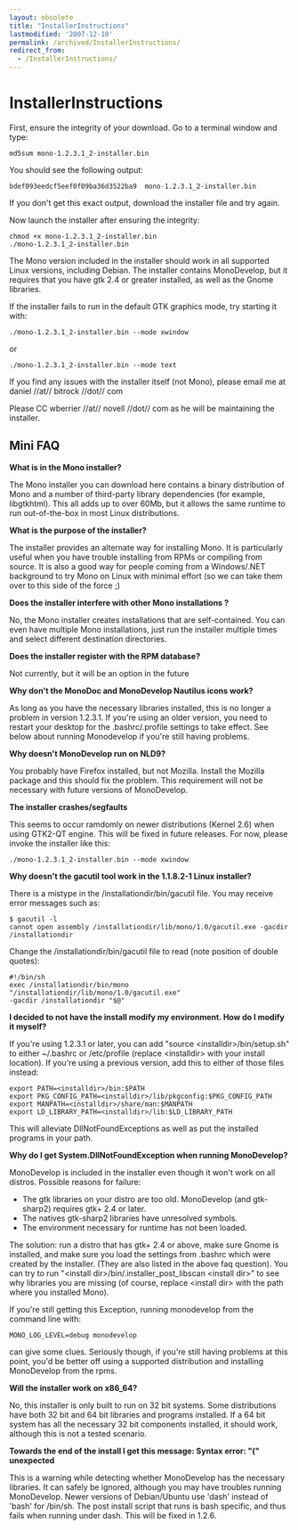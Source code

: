 ```yaml
---
layout: obsolete
title: "InstallerInstructions"
lastmodified: '2007-12-10'
permalink: /archived/InstallerInstructions/
redirect_from:
  - /InstallerInstructions/
---
```


InstallerInstructions
=====================

First, ensure the integrity of your download. Go to a terminal window and type:

    md5sum mono-1.2.3.1_2-installer.bin

You should see the following output:

    bdef093eedcf5eef0f09ba36d3522ba9  mono-1.2.3.1_2-installer.bin

If you don't get this exact output, download the installer file and try again.

Now launch the installer after ensuring the integrity:

    chmod +x mono-1.2.3.1_2-installer.bin
    ./mono-1.2.3.1_2-installer.bin

The Mono version included in the installer should work in all supported Linux versions, including Debian. The installer contains MonoDevelop, but it requires that you have gtk 2.4 or greater installed, as well as the Gnome libraries.

If the installer fails to run in the default GTK graphics mode, try starting it with:

    ./mono-1.2.3.1_2-installer.bin --mode xwindow

or

    ./mono-1.2.3.1_2-installer.bin --mode text

If you find any issues with the installer itself (not Mono), please email me at daniel //at// bitrock //dot// com

Please CC wberrier //at// novell //dot// com as he will be maintaining the installer.

Mini FAQ
--------

**What is in the Mono installer?**

The Mono installer you can download here contains a binary distribution of Mono and a number of third-party library dependencies (for example, libgtkhtml). This all adds up to over 60Mb, but it allows the same runtime to run out-of-the-box in most Linux distributions.

**What is the purpose of the installer?**

The installer provides an alternate way for installing Mono. It is particularly useful when you have trouble installing from RPMs or compiling from source. It is also a good way for people coming from a Windows/.NET background to try Mono on Linux with minimal effort (so we can take them over to this side of the force ;)

**Does the installer interfere with other Mono installations ?**

No, the Mono installer creates installations that are self-contained. You can even have multiple Mono installations, just run the installer multiple times and select different destination directories.

**Does the installer register with the RPM database?**

Not currently, but it will be an option in the future

**Why don't the MonoDoc and MonoDevelop Nautilus icons work?**

As long as you have the necessary libraries installed, this is no longer a problem in version 1.2.3.1. If you're using an older version, you need to restart your desktop for the .bashrc/.profile settings to take effect. See below about running Monodevelop if you're still having problems.

**Why doesn't MonoDevelop run on NLD9?**

You probably have Firefox installed, but not Mozilla. Install the Mozilla package and this should fix the problem. This requirement will not be necessary with future versions of MonoDevelop.

**The installer crashes/segfaults**

This seems to occur ramdomly on newer distributions (Kernel 2.6) when using GTK2-QT engine. This will be fixed in future releases. For now, please invoke the installer like this:

    ./mono-1.2.3.1_2-installer.bin --mode xwindow

**Why doesn't the gacutil tool work in the 1.1.8.2-1 Linux installer?**

There is a mistype in the /installationdir/bin/gacutil file. You may receive error messages such as:

    $ gacutil -l
    cannot open assembly /installationdir/lib/mono/1.0/gacutil.exe -gacdir /installationdir

Change the /installationdir/bin/gacutil file to read (note position of double quotes):

    #!/bin/sh
    exec /installationdir/bin/mono "/installationdir/lib/mono/1.0/gacutil.exe"
    -gacdir /installationdir "$@"

**I decided to not have the install modify my environment. How do I modify it myself?**

If you're using 1.2.3.1 or later, you can add "source \<installdir\>/bin/setup.sh" to either \~/.bashrc or /etc/profile (replace \<installdir\> with your install location). If you're using a previous version, add this to either of those files instead:

    export PATH=<installdir>/bin:$PATH
    export PKG_CONFIG_PATH=<installdir>/lib/pkgconfig:$PKG_CONFIG_PATH
    export MANPATH=<installdir>/share/man:$MANPATH
    export LD_LIBRARY_PATH=<installdir>/lib:$LD_LIBRARY_PATH

This will alleviate DllNotFoundExceptions as well as put the installed programs in your path.

**Why do I get System.DllNotFoundException when running MonoDevelop?**

MonoDevelop is included in the installer even though it won't work on all distros. Possible reasons for failure:

-   The gtk libraries on your distro are too old. MonoDevelop (and gtk-sharp2) requires gtk+ 2.4 or later.
-   The natives gtk-sharp2 libraries have unresolved symbols.
-   The environment necessary for runtime has not been loaded.

The solution: run a distro that has gtk+ 2.4 or above, make sure Gnome is installed, and make sure you load the settings from .bashrc which were created by the installer. (They are also listed in the above faq question). You can try to run "\<install dir\>/bin/.installer\_post\_libscan \<install dir\>" to see why libraries you are missing (of course, replace \<install dir\> with the path where you installed Mono).

If you're still getting this Exception, running monodevelop from the command line with:

    MONO_LOG_LEVEL=debug monodevelop

can give some clues. Seriously though, if you're still having problems at this point, you'd be better off using a supported distribution and installing MonoDevelop from the rpms.

**Will the installer work on x86\_64?**

No, this installer is only built to run on 32 bit systems. Some distributions have both 32 bit and 64 bit libraries and programs installed. If a 64 bit system has all the necessary 32 bit components installed, it should work, although this is not a tested scenario.

**Towards the end of the install I get this message: Syntax error: "(" unexpected**

This is a warning while detecting whether MonoDevelop has the necessary libraries. It can safely be ignored, although you may have troubles running MonoDevelop. Newer versions of Debian/Ubuntu use 'dash' instead of 'bash' for /bin/sh. The post install script that runs is bash specific, and thus fails when running under dash. This will be fixed in 1.2.6.

